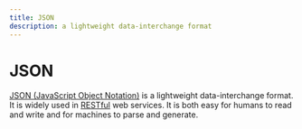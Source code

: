 ```yaml
---
title: JSON
description: a lightweight data-interchange format
---
```


# JSON

[JSON (JavaScript Object Notation)](http://www.json.org/) is a lightweight data-interchange format. It is widely used in [RESTful](https://en.wikipedia.org/wiki/Representational_state_transfer) web services. It is both easy for humans to read and write and for machines to parse and generate.
